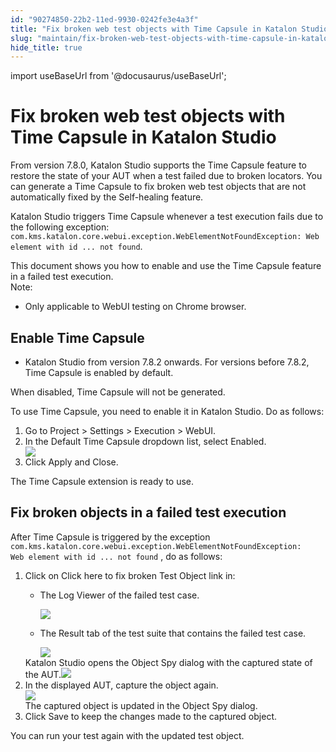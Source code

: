 ```yaml
---
id: "90274850-22b2-11ed-9930-0242fe3e4a3f"
title: "Fix broken web test objects with Time Capsule in Katalon Studio"
slug: "maintain/fix-broken-web-test-objects-with-time-capsule-in-katalon-studio"
hide_title: true
---
```

import useBaseUrl from '@docusaurus/useBaseUrl';


# <a id="id" class="anchor_top_offset"/><a id="ariaid-title1" class="anchor_top_offset"/>Fix broken web test objects with Time Capsule in <span xmlns="http://www.w3.org/1999/xhtml" className="ph">Katalon Studio</span> 

<p xmlns="http://www.w3.org/1999/xhtml" className="p">From version 7.8.0, <span className="ph">Katalon Studio</span> supports the Time Capsule feature to restore the state of your AUT when a test failed due to broken locators. You can generate a Time Capsule to fix broken web test objects that are not automatically fixed by the Self-healing feature.</p> 
<p xmlns="http://www.w3.org/1999/xhtml" className="p"><span className="ph">Katalon Studio</span> triggers Time Capsule whenever a test execution fails due to the following exception: <code className="ph codeph">com.kms.katalon.core.webui.exception.WebElementNotFoundException: Web element with id ... not found</code>.</p> 
<div xmlns="http://www.w3.org/1999/xhtml" className="p">This document shows you how to enable and use the Time Capsule feature in a failed test execution.<div className="note note note_note"><span className="note__title">Note:</span> <ul className="ul"><li className="li"><p className="p">Only applicable to WebUI testing on Chrome browser.</p></li></ul></div></div>

## <a id="task-5384" class="anchor_top_offset"/>Enable Time Capsule

<div xmlns="http://www.w3.org/1999/xhtml" className="section prereq p"><ul className="ul"><li className="li"><span className="ph">Katalon Studio</span> from version 7.8.2 onwards. For versions before 7.8.2, Time Capsule is enabled by default.</li></ul></div>
<section xmlns="http://www.w3.org/1999/xhtml" className="section context">When disabled,   Time Capsule will not be   generated.<p className="p">To use Time Capsule, you need to enable  it in <span className="ph">Katalon Studio</span>. Do as follows:</p></section> 
<ol xmlns="http://www.w3.org/1999/xhtml" className="ol steps"><li className="li step stepexpand"><span className="ph cmd">Go to <span className="ph uicontrol">Project</span> &gt; <span className="ph uicontrol">Settings</span> &gt; <span className="ph uicontrol">Execution</span> &gt; <span className="ph uicontrol">WebUI</span>.</span></li><li className="li step stepexpand"><span className="ph cmd">In the <span className="ph uicontrol">Default Time Capsule</span> dropdown list, select <span className="ph uicontrol">Enabled</span>. </span><div className="itemgroup info"><img className="image" width={500} src={useBaseUrl("/5a133ac0-ca1f-11ed-a4d3-0242cfbc79b5.png")} /></div></li><li className="li step stepexpand"><span className="ph cmd">Click <span className="ph uicontrol">Apply and Close</span>.</span></li></ol> 
<section xmlns="http://www.w3.org/1999/xhtml" className="section result">The Time Capsule extension is ready to use.</section> 

## <a id="task-5031" class="anchor_top_offset"/>Fix broken objects in a failed test execution

<section xmlns="http://www.w3.org/1999/xhtml" className="section context">After Time Capsule is triggered by the exception <code className="ph codeph">com.kms.katalon.core.webui.exception.WebElementNotFoundException:     Web element with id ... not found</code> , do as follows:</section> 
<ol xmlns="http://www.w3.org/1999/xhtml" className="ol steps"><li className="li step stepexpand"><span className="ph cmd">Click on <span className="ph uicontrol">Click here to fix broken Test Object</span> link in:</span><div className="itemgroup info"><ul className="ul"><li className="li"><p className="p">The <span className="ph uicontrol">Log               Viewer</span> of the failed test case.</p><img className="image" width={700} src={useBaseUrl("/5a1f96d0-ca1f-11ed-a4d3-0242cfbc79b5.png")} /></li><li className="li"><p className="p">The <span className="ph uicontrol">Result</span> tab of the test suite that contains the failed test             case.</p><img className="image" width={700} src={useBaseUrl("/59fad0c0-ca1f-11ed-a4d3-0242cfbc79b5.png")} /></li></ul></div><div className="itemgroup stepresult"><span className="ph">Katalon Studio</span> opens the <span className="ph uicontrol">Object Spy</span> dialog with the captured state of the AUT.<img className="image" width={700} src={useBaseUrl("/59f29360-ca1f-11ed-a4d3-0242cfbc79b5.png")} /></div></li><li className="li step stepexpand"><span className="ph cmd">In the displayed AUT, capture the  object again.</span><div className="itemgroup info"><img className="image" width={700} src={useBaseUrl("/5a238e70-ca1f-11ed-a4d3-0242cfbc79b5.png")} /></div><div className="itemgroup stepresult">The captured object is updated in the <span className="ph uicontrol">Object Spy</span> dialog.</div></li><li className="li step stepexpand"><span className="ph cmd">Click <span className="ph uicontrol">Save</span> to keep the changes made to the captured object.</span></li></ol> 
<section xmlns="http://www.w3.org/1999/xhtml" className="section result">You can run your test again with the updated test object.</section> 

